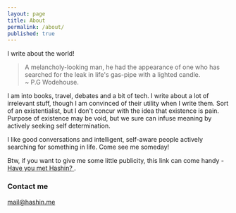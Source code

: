 ```yaml
---
layout: page
title: About
permalink: /about/
published: true
---
```


I write about the world!

> A melancholy-looking man, he had the appearance of one who has searched for the leak in life's gas-pipe with a lighted candle.  
~ P.G Wodehouse.

I am into books, travel, debates and a bit of tech. I write about a lot of irrelevant stuff, though I am convinced of their utility when I write them. Sort of an existentialist, but I don't concur with the idea that existence is pain. Purpose of existence may be void, but we sure can infuse meaning by actively seeking self determination.  

I like good conversations and intelligent, self-aware people actively searching for something in life. Come see me someday!

Btw, if you want to give me some little publicity, this link can come handy - <a href="http://haveyoumethash.in" target="_blank">Have you met Hashin? </a>. 

### Contact me

[mail@hashin.me](mailto:mail@hashin.me)
